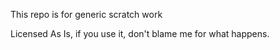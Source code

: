 This repo is for generic scratch work

Licensed As Is, if you use it, don't blame me for what happens.


